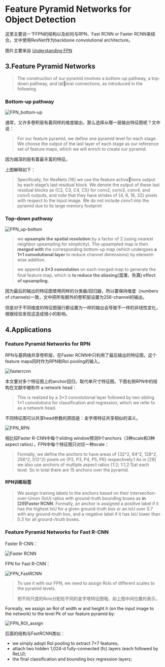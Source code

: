 # Feature Pyramid Networks for Object Detection    

这里主要说一下FPN的结构以及如何与RPN、Fast RCNN or Faster RCNN来结合。文中使用ResNet作为backbone convolutional architecture。

图片主要来自 [Understanding  FPN](https://medium.com/@jonathan_hui/understanding-feature-pyramid-networks-for-object-detection-fpn-45b227b9106c)

## 3.Feature Pyramid Networks

> The construction of our pyramid involves a bottom-up pathway, a top-down pathway, and lateral connections, as introduced in the following.    

### Bottom-up pathway

![FPN_bottom-up](img/FPN_bottom-up.png)

通常，又许多卷积层有着同样的维度输出，那么选择从哪一层输出特征图呢？文中说：

> For our feature pyramid, we define one pyramid level for each stage. We choose the output of the last layer of each stage as our reference set of feature maps, which we will enrich to create our pyramid.

因为越深的层有着最丰富的特征。

上图解释如下：

> Specifically, for ResNets [16] we use the feature activations output by each stage’s last residual block. We denote the output of these last residual blocks as {C2, C3, C4, C5} for conv2, conv3, conv4, and conv5 outputs, and note that they have strides of {4, 8, 16, 32} pixels with respect to the input image. We do not include conv1 into the pyramid due to its large memory footprint    

### Top-down pathway

![FPN_up-bottom](img/FPN_up-bottom.png)

> we **upsample the spatial resolution** by a factor of 2 (using nearest neighbor upsampling for simplicity). The upsampled map is then **merged with** the corresponding bottom-up map (which undergoes **a 1×1 convolutional layer** to reduce channel dimensions) by element-wise addition.
>
> we append **a 3×3 convolution** on each merged map to generate the final feature map, which is **to reduce the aliasing(混淆、失真) effect of upsampling.** 

因为最后的输出的特征图使用同样的分类器/回归器，所以要保持维度（numbers of channels)一致，文中把所有额外的卷积层设置为256-channel的输出。

但是对于不同维度的特征图强行都设置为一样的输出会导致不一样的非线性变化，根据经验发现这造成很小的影响。

## 4.Applications

### Feature Pyramid Networks for RPN

RPN与基网络共享卷积层，在Faster RCNN中只利用了最后输出的特征图，这个feature maps同时作为RPN和RoI pooling的输入。

![fasterrcnn](img/fasterrcnn.png)

本文要对多个特征图上的anchor回归，取代单尺寸特征图。下图右侧RPN中的结构在文献中被称作 a network head：

> This is realized by a  3×3 convolutional layer followed by two sibling 1×1 convolutions for classification and regression, which we refer to as a network head.   

不同特征图可以共享head参数的原因是：金字塔特征共享相似的语义。

![FPN_RPN](img/FPN_RPN.png)

相比较Faster R-CNN中每个sliding window预测9个anchors（3种scale和3种aspect ratios），FPN中每个特征图只对应一种scale：

> Formally, we define the anchors to have areas of {32^2, 64^2, 128^2, 256^2, 512^2} pixels on {P2, P3, P4, P5, P6} respectively.1 As in [29] we also use anchors of multiple aspect ratios {1:2; 1:1,2:1}at each level. So in total there are 15 anchors over the pyramid.

#### RPN训练标签

> We assign training labels to the anchors based on their Intersection-over-Union (IoU) ratios with ground-truth bounding boxes as **in [29]Faster RCNN**. Formally, an anchor is assigned a positive label if it has the highest IoU for a given ground-truth box or an IoU over 0.7 with any ground-truth box, and a negative label if it has IoU lower than 0.3 for all ground-/truth boxes. 

### Feature Pyramid Networks for Fast R-CNN

Faster R-CNN：

![Faster RCNN](img/Faster_RCNN.jpeg)

FPN for Fast R-CNN：

![FPN_FastRCNN](img/FPN_FastRCNN.jpeg)

> To use it with our FPN, we need to assign RoIs of different scales to the pyramid levels.
>
> 把不同尺度的RoIs分配给不同的金字塔特征图哦。如上图中间位置的表示。

Formally, we assign an RoI of width *w* and height *h* (on the input image to the network) to the level Pk of our feature pyramid by: 

![FPN_ROI_assign](img/FPN_ROI_assign.png)

后面的结构与FastRCNN类似：

+ we simply adopt RoI pooling to extract 7×7 features;
+ attach two hidden 1,024-d fully-connected (fc) layers (each followed by ReLU);
+ the final classification and bounding box regression layers;




